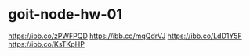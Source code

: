 # goit-node-hw-01


https://ibb.co/zPWFPQD
https://ibb.co/mqQdrVJ
https://ibb.co/LdD1Y5F
https://ibb.co/KsTKpHP
